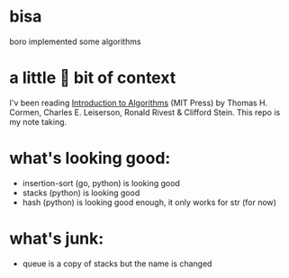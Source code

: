 # bisa
boro implemented some algorithms

# a little 🤏 bit of context
I'v been reading [Introduction to Algorithms](https://www.amazon.com/-/es/Thomas-H-Cormen/dp/0262033844) (MIT Press) by Thomas H. Cormen, Charles E. Leiserson, Ronald Rivest & Clifford Stein. This repo is my note taking.


# what's looking good:
* insertion-sort (go, python) is looking good
* stacks (python) is looking good
* hash (python)  is looking good enough, it only works for str (for now)

# what's junk:
* queue is a copy of stacks but the name is changed
